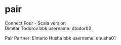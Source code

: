 # pair
Connect Four - Scala version
<br>
Dimitar Todorov
bbk username: dtodor02

Pair Partner: Elmario Husha
bbk username: ehusha01
